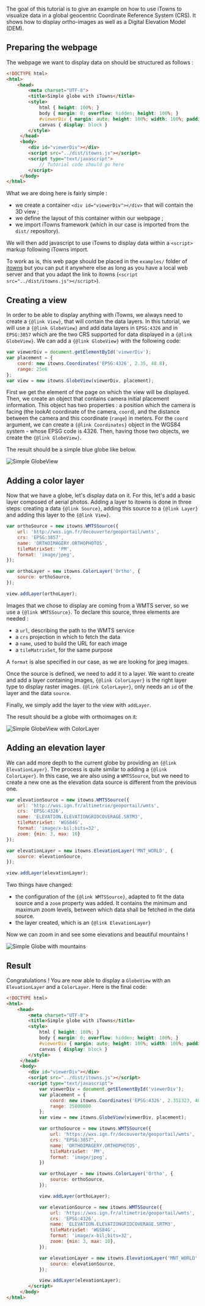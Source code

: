 The goal of this tutorial is to give an example on how to use iTowns to visualize data in a global geocentric Coordinate Reference System (CRS).
It shows how to display ortho-images as well as a Digital Elevation Model (DEM).
## Preparing the webpage

The webpage we want to display data on should be structured as follows :
```html
<!DOCTYPE html>
<html>
    <head>
        <meta charset="UTF-8">
        <title>Simple globe with iTowns</title>
        <style>
            html { height: 100%; }
            body { margin: 0; overflow: hidden; height: 100%; }
            #viewerDiv { margin: auto; height: 100%; width: 100%; padding: 0; }
            canvas { display: block }
        </style>
     </head>
     <body>
        <div id="viewerDiv"></div>
        <script src="../dist/itowns.js"></script>
        <script type="text/javascript">
            // Tutorial code should go here
        </script>
     </body>
</html>
```

What we are doing here is fairly simple :
- we create a container `<div id="viewerDiv"></div>` that will contain the 3D view ;
- we define the layout of this container within our webpage ;
- we import iTowns framework (which in our case is imported from the `dist/` repository).

We will then add javascript to use iTowns to display data within a `<script>` markup following iTowns import.

To work as is, this web page should be placed in the `examples/` folder of [itowns](https://github.com/iTowns/itowns) but you can put it anywhere else as 
long as you have a local web server and that you adapt the link to itowns (`<script src="../dist/itowns.js"></script>`).

## Creating a view

In order to be able to display anything with iTowns, we always need to create a `{@link View}`, that will contain the data 
layers. In this tutorial, we will use a `{@link GlobeView}` and add data layers in `EPSG:4326` and in `EPSG:3857` which 
are the two CRS supported for data displayed in a `{@link GlobeView}`. We can add a `{@link GlobeView}` with the following 
code:

```js
var viewerDiv = document.getElementById('viewerDiv');
var placement = {
    coord: new itowns.Coordinates('EPSG:4326', 2.35, 48.8),
    range: 25e6
};
var view = new itowns.GlobeView(viewerDiv, placement);
```

First we get the element of the page on which the view will be displayed. Then, we create an object that contains camera
initial placement information. This object has two properties : a position which the camera is 
facing (the lookAt coordinate of the camera, `coord`), and the distance between the camera and this coordinate (`range`)
in meters.
For the `coord` argument, we can create a `{@link Coordinates}` object in the WGS84 system - whose EPSG code is 4326.
Then, having those two objects, we create the `{@link GlobeView}`. 

The result should be a simple blue globe like below.

![Simple GlobeView](images/Raster-data-WGS84-1.png)

## Adding a color layer

Now that we have a globe, let's display data on it. For this, let's add a basic layer composed of aerial photos. 
Adding a layer to itowns is done in three steps: creating a data `{@link Source}`, adding this source to a 
`{@link Layer}` and adding this layer to the `{@link View}`.

```js
var orthoSource = new itowns.WMTSSource({
    url: 'http://wxs.ign.fr/decouverte/geoportail/wmts',
    crs: 'EPSG:3857',
    name: 'ORTHOIMAGERY.ORTHOPHOTOS',
    tileMatrixSet: 'PM',
    format: 'image/jpeg',
});

var orthoLayer = new itowns.ColorLayer('Ortho', {
    source: orthoSource,
});

view.addLayer(orthoLayer);
```

Images that we chose to display are coming from a WMTS server, so we use a `{@link WMTSSource}`. 
To declare this source, three elements are needed :
- a `url`, describing the path to the WMTS service
- a `crs` projection in which to fetch the data
- a `name`, used to build the URL for each image
- a `tileMatrixSet`, for the same purpose

A `format` is alse specified in our case, as we are looking for jpeg images.

Once the source is defined, we need to add it to a layer. We want to create and add a layer containing images, 
`{@link ColorLayer}` is the right layer type to display raster images. `{@link ColorLayer}`, only needs an `id` of the 
layer and the data `source`.

Finally, we simply add the layer to the view with `addLayer`.

The result should be a globe with orthoimages on it:

![Simple GlobeView with ColorLayer](images/Raster-data-WGS84-2.png)

## Adding an elevation layer

We can add more depth to the current globe by providing an `{@link ElevationLayer}`. The
process is quite similar to adding a `{@link ColorLayer}`. In this case, we are also using a
`WMTSSource`, but we need to create a new one as the elevation data source is different from the
previous one.

```js
var elevationSource = new itowns.WMTSSource({
    url: 'http://wxs.ign.fr/altimetrie/geoportail/wmts',
    crs: 'EPSG:4326',
    name: 'ELEVATION.ELEVATIONGRIDCOVERAGE.SRTM3',
    tileMatrixSet: 'WGS84G',
    format: 'image/x-bil;bits=32',
    zoom: {min: 3, max: 10}
});

var elevationLayer = new itowns.ElevationLayer('MNT_WORLD', {
    source: elevationSource,
});

view.addLayer(elevationLayer);
```

Two things have changed:
- the configuration of the `{@link WMTSSource}`, adapted to fit the data source and a `zoom` property was added. It 
contains the minimum and maximum zoom levels, between which data shall be fetched in the data source.
- the layer created, which is an `{@link ElevationLayer}`

Now we can zoom in and see some elevations and beautiful mountains !

![Simple Globe with mountains](images/Raster-data-WGS84-3.png)

## Result

Congratulations ! You are now able to display a `GlobeView` with an `ElevationLayer` and a `ColorLayer`. 
Here is the final code:

```html
<!DOCTYPE html>
<html>
    <head>
        <meta charset="UTF-8">
        <title>Simple globe with iTowns</title>
        <style>
            html { height: 100%; }
            body { margin: 0; overflow: hidden; height: 100%; }
            #viewerDiv { margin: auto; height: 100%; width: 100%; padding: 0; }
            canvas { display: block }
        </style>
     </head>
     <body>
        <div id="viewerDiv"></div>
        <script src="../dist/itowns.js"></script>
        <script type="text/javascript">
            var viewerDiv = document.getElementById('viewerDiv');
            var placement = {
                coord: new itowns.Coordinates('EPSG:4326', 2.351323, 48.856712),
                range: 25000000
            };
            var view = new itowns.GlobeView(viewerDiv, placement);

            var orthoSource = new itowns.WMTSSource({
                url: 'https://wxs.ign.fr/decouverte/geoportail/wmts',
                crs: "EPSG:3857",
                name: 'ORTHOIMAGERY.ORTHOPHOTOS',
                tileMatrixSet: 'PM',
                format: 'image/jpeg',
            })

            var orthoLayer = new itowns.ColorLayer('Ortho', {
                source: orthoSource,
            });

            view.addLayer(orthoLayer);

            var elevationSource = new itowns.WMTSSource({
                url: 'https://wxs.ign.fr/altimetrie/geoportail/wmts',
                crs: 'EPSG:4326',
                name: 'ELEVATION.ELEVATIONGRIDCOVERAGE.SRTM3',
                tileMatrixSet: 'WGS84G',
                format: 'image/x-bil;bits=32',
                zoom: {min: 3, max: 10},
            });

            var elevationLayer = new itowns.ElevationLayer('MNT_WORLD', {
                source: elevationSource,
            });

            view.addLayer(elevationLayer);
        </script>
     </body>
</html>
```
